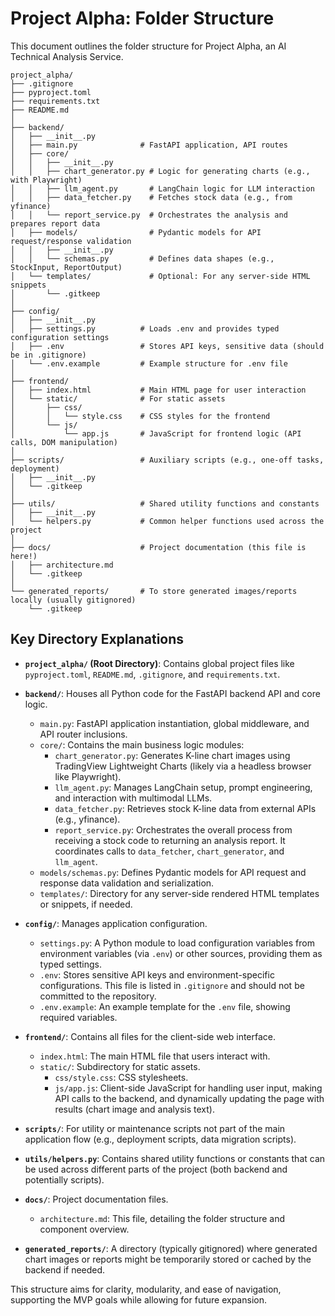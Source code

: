 # Project Alpha: Folder Structure

This document outlines the folder structure for Project Alpha, an AI Technical Analysis Service.

```
project_alpha/
├── .gitignore
├── pyproject.toml
├── requirements.txt
├── README.md
│
├── backend/
│   ├── __init__.py
│   ├── main.py              # FastAPI application, API routes
│   ├── core/
│   │   ├── __init__.py
│   │   ├── chart_generator.py # Logic for generating charts (e.g., with Playwright)
│   │   ├── llm_agent.py       # LangChain logic for LLM interaction
│   │   ├── data_fetcher.py    # Fetches stock data (e.g., from yfinance)
│   │   └── report_service.py  # Orchestrates the analysis and prepares report data
│   ├── models/                # Pydantic models for API request/response validation
│   │   ├── __init__.py
│   │   └── schemas.py         # Defines data shapes (e.g., StockInput, ReportOutput)
│   └── templates/             # Optional: For any server-side HTML snippets
│       └── .gitkeep
│
├── config/
│   ├── __init__.py
│   ├── settings.py          # Loads .env and provides typed configuration settings
│   ├── .env                 # Stores API keys, sensitive data (should be in .gitignore)
│   └── .env.example         # Example structure for .env file
│
├── frontend/
│   ├── index.html           # Main HTML page for user interaction
│   └── static/              # For static assets
│       ├── css/
│       │   └── style.css    # CSS styles for the frontend
│       └── js/
│           └── app.js       # JavaScript for frontend logic (API calls, DOM manipulation)
│
├── scripts/                 # Auxiliary scripts (e.g., one-off tasks, deployment)
│   ├── __init__.py
│   └── .gitkeep
│
├── utils/                   # Shared utility functions and constants
│   ├── __init__.py
│   └── helpers.py           # Common helper functions used across the project
│
├── docs/                    # Project documentation (this file is here!)
│   ├── architecture.md
│   └── .gitkeep
│
└── generated_reports/       # To store generated images/reports locally (usually gitignored)
    └── .gitkeep
```

## Key Directory Explanations

*   **`project_alpha/` (Root Directory)**: Contains global project files like `pyproject.toml`, `README.md`, `.gitignore`, and `requirements.txt`.

*   **`backend/`**: Houses all Python code for the FastAPI backend API and core logic.
    *   `main.py`: FastAPI application instantiation, global middleware, and API router inclusions.
    *   `core/`: Contains the main business logic modules:
        *   `chart_generator.py`: Generates K-line chart images using TradingView Lightweight Charts (likely via a headless browser like Playwright).
        *   `llm_agent.py`: Manages LangChain setup, prompt engineering, and interaction with multimodal LLMs.
        *   `data_fetcher.py`: Retrieves stock K-line data from external APIs (e.g., yfinance).
        *   `report_service.py`: Orchestrates the overall process from receiving a stock code to returning an analysis report. It coordinates calls to `data_fetcher`, `chart_generator`, and `llm_agent`.
    *   `models/schemas.py`: Defines Pydantic models for API request and response data validation and serialization.
    *   `templates/`: Directory for any server-side rendered HTML templates or snippets, if needed.

*   **`config/`**: Manages application configuration.
    *   `settings.py`: A Python module to load configuration variables from environment variables (via `.env`) or other sources, providing them as typed settings.
    *   `.env`: Stores sensitive API keys and environment-specific configurations. This file is listed in `.gitignore` and should not be committed to the repository.
    *   `.env.example`: An example template for the `.env` file, showing required variables.

*   **`frontend/`**: Contains all files for the client-side web interface.
    *   `index.html`: The main HTML file that users interact with.
    *   `static/`: Subdirectory for static assets.
        *   `css/style.css`: CSS stylesheets.
        *   `js/app.js`: Client-side JavaScript for handling user input, making API calls to the backend, and dynamically updating the page with results (chart image and analysis text).

*   **`scripts/`**: For utility or maintenance scripts not part of the main application flow (e.g., deployment scripts, data migration scripts).

*   **`utils/helpers.py`**: Contains shared utility functions or constants that can be used across different parts of the project (both backend and potentially scripts).

*   **`docs/`**: Project documentation files.
    *   `architecture.md`: This file, detailing the folder structure and component overview.

*   **`generated_reports/`**: A directory (typically gitignored) where generated chart images or reports might be temporarily stored or cached by the backend if needed.

This structure aims for clarity, modularity, and ease of navigation, supporting the MVP goals while allowing for future expansion. 